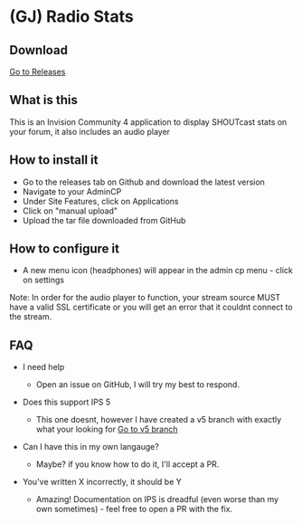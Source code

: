 # (GJ) Radio Stats

## Download
<a href="https://github.com/gaza1994/IPS-Radio-Application/releases">Go to Releases</a>

## What is this

This is an Invision Community 4 application to display SHOUTcast stats on your forum, it also includes an audio player

## How to install it

- Go to the releases tab on Github and download the latest version
- Navigate to your AdminCP
- Under Site Features, click on Applications
- Click on "manual upload"
- Upload the tar file downloaded from GitHub

## How to configure it

- A new menu icon (headphones) will appear in the admin cp menu - click on settings

Note: In order for the audio player to function, your stream source MUST have a valid SSL certificate or you will get an error that it couldnt connect to the stream.

## FAQ

- I need help
  - Open an issue on GitHub, I will try my best to respond.

- Does this support IPS 5
  - This one doesnt, however I have created a v5 branch with exactly what your looking for <a href="https://github.com/gaza1994/IPS-Radio-Application/tree/v5">Go to v5 branch</a>

- Can I have this in my own langauge?
  - Maybe? if you know how to do it, I'll accept a PR.

- You've written X incorrectly, it should be Y
  - Amazing! Documentation on IPS is dreadful (even worse than my own sometimes) - feel free to open a PR with the fix.
